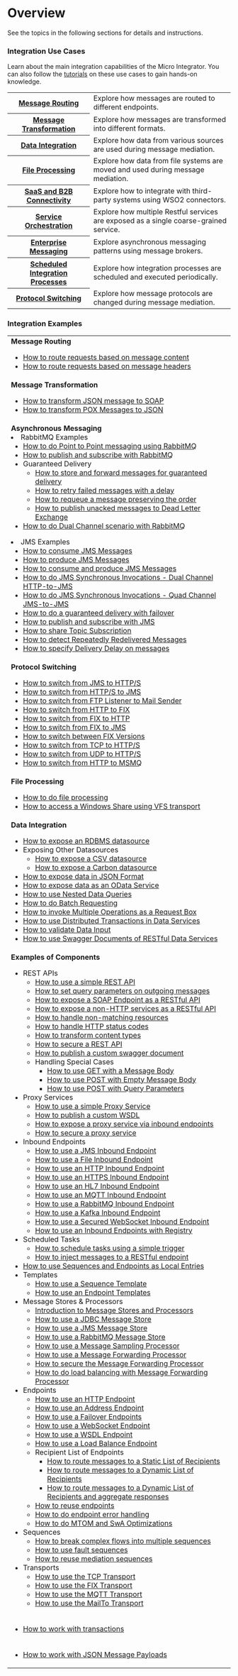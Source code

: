 # Overview

See the topics in the following sections for details and instructions.

### Integration Use Cases

Learn about the main integration capabilities of the Micro Integrator. You can also follow the [tutorials](#integration-tutorials) on these use cases to gain hands-on knowledge.

<table>
    <tr>
        <th>
            <a href="{{base_path}}/learn/integration-use-case/message-routing-overview">Message Routing</a>
        </th>
        <td>
            Explore how messages are routed to different endpoints.
        </td>
    </tr>   
    <tr>
        <th>
            <a href="{{base_path}}/learn/integration-use-case/message-transformation-overview">Message Transformation</a>
        </th>
        <td>
            Explore how messages are transformed into different formats.
        </td>
    </tr>     
    <tr>
        <th>
            <a href="{{base_path}}/learn/integration-use-case/data-integration-overview">Data Integration</a>
        </th>
        <td>
            Explore how data from various sources are used during message mediation.
        </td>
    </tr>      
    <tr>
        <th>
            <a href="{{base_path}}/learn/integration-use-case/file-processing-overview">File Processing</a>
        </th>
        <td>
            Explore how data from file systems are moved and used during message mediation.
        </td>
    </tr>  
    <tr>
        <th>
            <a href="{{base_path}}/learn/integration-use-case/connectors">SaaS and B2B Connectivity</a>
        </th>
        <td>
            Explore how to integrate with third-party systems using WSO2 connectors.
        </td>
    </tr>  
    <tr>
        <th>
            <a href="{{base_path}}/learn/integration-use-case/service-orchestration-overview">Service Orchestration</a>
        </th>
        <td>
            Explore how multiple Restful services are exposed as a single coarse-grained service.
        </td>
    </tr>  
    <tr>
        <th>
            <a href="{{base_path}}/learn/integration-use-case/asynchronous-message-overview">Enterprise Messaging</a>
        </th>
        <td>
            Explore asynchronous messaging patterns using message brokers.
        </td>
    </tr>  
    <tr>
        <th>
            <a href="{{base_path}}/learn/integration-use-case/scheduled-task-overview">Scheduled Integration Processes</a>
        </th>
        <td>
            Explore how integration processes are scheduled and executed periodically.
        </td>
    </tr>  
    <tr>
        <th>
            <a href="{{base_path}}/learn/integration-use-case/protocol-switching-overview">Protocol Switching</a>
        </th>
        <td>
            Explore how message protocols are changed during message mediation.
        </td>
    </tr>  
</table>

<!--

### Integration Tutorials

Learn how to implement various integration use cases, deploy them in the Micro Integrator, and test them locally.

-->

<!--

-   API-led Integration tutorials

    <table>
    <tr>
        <td>
            <a href="{{base_path}}/learn/integration-tutorials/service-catalog-tutorial">Exposing an Integration Service as a Managed API</a>
        </td>
    </tr>
    <tr>
        <td>
            <a href="{{base_path}}/learn/integration-tutorials/service-catalog-tutorial-for-proxy-services">Exposing an Integration SOAP Service as a Managed API</a>
        </td>
    </tr>
    </table>

-->

<!--
-   Message mediation tutorials

    <table>
        <tr>
            <td>
                <ul>
                    <li><a href="{{base_path}}/learn/integration-tutorials/sending-a-simple-message-to-a-service">Sending a Simple Message to a Service</a></li>
                    <li><a href="{{base_path}}/learn/integration-tutorials/routing-requests-based-on-message-content">Routing Requests based on Message Headers</a></li>
                    <li><a href="{{base_path}}/learn/integration-tutorials/transforming-message-content">Translating Message Formats</a></li>
                    <li><a href="{{base_path}}/learn/integration-tutorials/exposing-several-services-as-a-single-service">Exposing Several Services as a Single Service</a></li>
                    <li><a href="{{base_path}}/learn/integration-tutorials/storing-and-forwarding-messages">Store and Forward Messages for Guaranteed Delivery</a></li>
                    <li><a href="{{base_path}}/learn/integration-tutorials/sending-a-simple-message-to-a-datasource">Exposing Datasources as a Service</a></li>
                </ul>
            </td>
            <td>
                <ul>
                    <li><a href="{{base_path}}/learn/integration-tutorials/file-processing">File Processing</a></li>
                    <li><a href="{{base_path}}/learn/integration-tutorials/using-scheduled-tasks">Periodic Execution of Integration Process</a></li>
                    <li><a href="{{base_path}}/learn/integration-tutorials/using-inbound-endpoints">Using Inbound Endpoints</a></li>
                    <li><a href="{{base_path}}/learn/integration-tutorials/using-templates">Reusing Mediation Sequences</a></li>
                    <li><a href="{{base_path}}/learn/integration-tutorials/sap-integration">Sending Emails from an Integration Service</a></li>
                </ul>
            </td>
        </tr>
    </table>

-->

### Integration Examples

<table>
    <tr>
        <td><b>Message Routing</b> 
            <ul>
                <li><a href="{{base_path}}/learn/examples/routing-examples/routing-based-on-headers">How to route requests based on message content</a></li>
                <li><a href="{{base_path}}/learn/examples/routing-examples/routing-based-on-payloads">How to route requests based on message headers</a></li>
            </ul>
        </td>
    </tr>
    <tr>
        <td><b>Message Transformation</b> 
            <ul>
                <li><a href="{{base_path}}/learn/examples/message-transformation-examples/json-to-soap-conversion">How to transform JSON message to SOAP</a></li>
                <li><a href="{{base_path}}/learn/examples/message-transformation-examples/pox-to-json-conversion/">How to transform POX Messages to JSON</a></li>
            </ul>
        </td>
    </tr>
    <tr>
        <td><b>Asynchronous Messaging</b>
            <li>RabbitMQ Examples
                <ul>
                    <li><a href="{{base_path}}/learn/examples/rabbitmq-examples/point-to-point-rabbitmq">How to do Point to Point messaging using RabbitMQ</a></li>
                    <li><a href="{{base_path}}/learn/examples/rabbitmq-examples/pub-sub-rabbitmq">How to publish and subscribe with RabbitMQ</a></li>
                    <li>Guaranteed Delivery 
                        <ul>
                            <li><a href="{{base_path}}/learn/integration-tutorials/storing-and-forwarding-messages">How to store and forward messages for guaranteed delivery</a></li>
                            <li><a href="{{base_path}}/learn/examples/rabbitmq-examples/retry-delay-failed-msgs-rabbitmq">How to retry failed messages with a delay</a></li>
                            <li><a href="{{base_path}}/learn/examples/rabbitmq-examples/requeue-msgs-with-errors-rabbitmq">How to requeue a message preserving the order</a></li>
                            <li><a href="{{base_path}}/learn/examples/rabbitmq-examples/move-msgs-to-dlq-rabbitmq">How to publish unacked messages to Dead Letter Exchange</a></li>
                        </ul>
                    </li>
                    <li><a href="{{base_path}}/learn/examples/rabbitmq-examples/request-response-rabbitmq">How to do Dual Channel scenario with RabbitMQ</a></li>
                </ul>
            </li>
            <li>JMS Examples
                <ul>
                    <li><a href="{{base_path}}/learn/examples/jms-examples/consuming-jms">How to consume JMS Messages</a></li>
                    <li><a href="{{base_path}}/learn/examples/jms-examples/producing-jms">How to produce JMS Messages</a></li>
                    <li><a href="{{base_path}}/learn/examples/jms-examples/consume-produce-jms">How to consume and produce JMS Messages</a></li>
                    <li><a href="{{base_path}}/learn/examples/jms-examples/dual-channel-http-to-jms">How to do JMS Synchronous Invocations - Dual Channel HTTP-to-JMS</a></li>
                    <li><a href="{{base_path}}/learn/examples/jms-examples/quad-channel-jms-to-jms">How to do JMS Synchronous Invocations - Quad Channel JMS-to-JMS</a></li>
                    <li><a href="{{base_path}}/learn/examples/jms-examples/guaranteed-delivery-with-failover">How to do a guaranteed delivery with failover</a></li>
                    <li><a href="{{base_path}}/learn/examples/jms-examples/publish-subscribe-with-jms">How to publish and subscribe with JMS</a></li>
                    <li><a href="{{base_path}}/learn/examples/jms-examples/shared-topic-subscription">How to share Topic Subscription</a></li>
                    <li><a href="{{base_path}}/learn/examples/jms-examples/detecting-repeatedly-redelivered-messages">How to detect Repeatedly Redelivered Messages</a></li>
                    <li><a href="{{base_path}}/learn/examples/jms-examples/specifying-a-delivery-delay-on-messages">How to specify Delivery Delay on messages</a></li>
                </ul>
            </li>
        </td>
    </tr>
    <tr>
        <td><b>Protocol Switching</b>
            <ul>
                <li><a href="{{base_path}}/learn/examples/protocol-switching/switching-from-jms-to-http/">How to switch from JMS to HTTP/S</a></li>
                <li><a href="{{base_path}}/learn/examples/protocol-switching/switching-from-https-to-jms">How to switch from HTTP/S to JMS</a></li>
                <li><a href="{{base_path}}/learn/examples/protocol-switching/switching-from-ftp-listener-to-mail-sender">How to switch from FTP Listener to Mail Sender</a></li>
                <li><a href="{{base_path}}/learn/examples/protocol-switching/switching-from-http-to-fix">How to switch from HTTP to FIX</a></li>
                <li><a href="{{base_path}}/learn/examples/protocol-switching/switching-from-fix-to-http">How to switch from FIX to HTTP</a></li>
                <li><a href="{{base_path}}/learn/examples/protocol-switching/switching-from-fix-to-jms">How to switch from FIX to JMS</a></li>
                <li><a href="{{base_path}}/learn/examples/protocol-switching/switching-between-fix-versions">How to switch between FIX Versions</a></li>
                <li><a href="{{base_path}}/learn/examples/protocol-switching/switching-from-tcp-to-https">How to switch from TCP to HTTP/S</a></li>
                <li><a href="{{base_path}}/learn/examples/protocol-switching/switching-from-udp-to-https">How to switch from UDP to HTTP/S</a></li>
                <li><a href="{{base_path}}/learn/examples/protocol-switching/switching-between-http-and-msmq">How to switch from HTTP to MSMQ</a></li>
            </ul>
        </td>
    </tr>
    <tr>
        <td><b>File Processing</b> 
            <ul>
                <li><a href="{{base_path}}/learn/integration-tutorials/file-processing">How to do file processing</a></li>
                <li><a href="{{base_path}}/learn/examples/file-processing/accessing-windows-share-using-vfs-transport">How to access a Windows Share using VFS transport</a></li>
            </ul>
        </td>
    </tr>
    <tr>
        <td><b>Data Integration</b>
            <ul>
                <li><a href="{{base_path}}/learn/examples/data-integration/rdbms-data-service">How to expose an RDBMS datasource</a></li>
                <li>Exposing Other Datasources
                    <ul>
                        <li><a href="{{base_path}}/learn/examples/data-integration/csv-data-service">How to expose a CSV datasource</a></li>
                        <li><a href="{{base_path}}/learn/examples/data-integration/carbon-data-service">How to expose a Carbon datasource</a></li>
                    </ul>
                </li>
                <li><a href="{{base_path}}/learn/examples/data-integration/json-with-data-service">How to expose data in JSON Format</a></li>
                <li><a href="{{base_path}}/learn/examples/data-integration/odata-service">How to expose data as an OData Service</a></li>
                <li><a href="{{base_path}}/learn/examples/data-integration/nested-queries-in-data-service">How to use Nested Data Queries</a></li>
                <li><a href="{{base_path}}/learn/examples/data-integration/batch-requesting">How to do Batch Requesting</a></li>
                <li><a href="{{base_path}}/learn/examples/data-integration/request-box">How to invoke Multiple Operations as a Request Box</a></li>
                <li><a href="{{base_path}}/learn/examples/data-integration/distributed-trans-data-service">How to use Distributed Transactions in Data Services</a></li>
                <li><a href="{{base_path}}/learn/examples/data-integration/data-input-validator">How to validate Data Input</a></li>
                <li><a href="{{base_path}}/learn/examples/data-integration/swagger-data-services">How to use Swagger Documents of RESTful Data Services</a></li>
            </ul>
        </td>
    </tr>
    <tr>
        <td><b>Examples of Components</b>
            <ul>
                <li>REST APIs 
                    <ul>
                        <li><a href="{{base_path}}/learn/examples/rest-api-examples/introduction-rest-api">How to use a simple REST API</a></li>
                        <li><a href="{{base_path}}/learn/examples/rest-api-examples/setting-query-params-outgoing-messages">How to set query parameters on outgoing messages</a></li>
                        <li><a href="{{base_path}}/learn/examples/rest-api-examples/enabling-rest-to-soap">How to expose a SOAP Endpoint as a RESTful API</a></li>
                        <li><a href="{{base_path}}/learn/examples/rest-api-examples/configuring-non-http-endpoints">How to expose a non-HTTP services as a RESTful API</a></li>
                        <li><a href="{{base_path}}/learn/examples/rest-api-examples/handling-non-matching-resources">How to handle non-matching resources</a></li>
                        <li><a href="{{base_path}}/learn/examples/rest-api-examples/setting-https-status-codes">How to handle HTTP status codes</a></li>
                        <li><a href="{{base_path}}/learn/examples/rest-api-examples/transforming-content-type">How to transform content types</a></li>
                        <li><a href="{{base_path}}/learn/examples/rest-api-examples/securing-rest-apis">How to secure a REST API</a></li>
                        <li><a href="{{base_path}}/learn/examples/rest-api-examples/publishing-a-swagger-api">How to publish a custom swagger document</a></li>
                        <li>Handling Special Cases
                            <ul> 
                                <li><a href="{{base_path}}/learn/examples/rest-api-examples/special-cases/#get-request-with-a-message-body">How to use GET with a Message Body</a></li>
                                <li><a href="{{base_path}}/learn/examples/rest-api-examples/special-cases/#using-post-with-an-empty-body">How to use POST with Empty Message Body</a></li>
                                <li><a href="{{base_path}}/learn/examples/rest-api-examples/special-cases/#using-post-with-query-parameters">How to use POST with Query Parameters</a></li>
                            </ul>
                        </li>
                    </ul>
                </li>
                <li>Proxy Services 
                    <ul>
                        <li><a href="{{base_path}}/learn/examples/proxy-service-examples/introduction-to-proxy-services">How to use a simple Proxy Service</a></li>
                        <li><a href="{{base_path}}/learn/examples/proxy-service-examples/publishing-a-custom-wsdl">How to publish a custom WSDL</a></li>
                        <li><a href="{{base_path}}/learn/examples/proxy-service-examples/exposing-proxy-via-inbound">How to expose a proxy service via inbound endpoints</a></li>
                        <li><a href="{{base_path}}/learn/examples/proxy-service-examples/securing-proxy-services">How to secure a proxy service</a></li>
                    </ul>
                </li>
                <li>Inbound Endpoints 
                    <ul>
                        <li><a href="{{base_path}}/learn/examples/inbound-endpoint-examples/inbound-endpoint-jms-protocol">How to use a JMS Inbound Endpoint</a></li>
                        <li><a href="{{base_path}}/learn/examples/inbound-endpoint-examples/file-inbound-endpoint">How to use a File Inbound Endpoint</a></li>
                        <li><a href="{{base_path}}/learn/examples/inbound-endpoint-examples/inbound-endpoint-http-protocol">How to use an HTTP Inbound Endpoint</a></li>
                        <li><a href="{{base_path}}/learn/examples/inbound-endpoint-examples/inbound-endpoint-https-protocol">How to use an HTTPS Inbound Endpoint</a></li>
                        <li><a href="{{base_path}}/learn/examples/inbound-endpoint-examples/inbound-endpoint-hl7-protocol-auto-ack">How to use an HL7 Inbound Endpoint</a></li>
                        <li><a href="{{base_path}}/learn/examples/inbound-endpoint-examples/inbound-endpoint-mqtt-protocol">How to use an MQTT Inbound Endpoint</a></li>
                        <li><a href="{{base_path}}/learn/examples/inbound-endpoint-examples/inbound-endpoint-rabbitmq-protocol">How to use a RabbitMQ Inbound Endpoint</a></li>
                        <li><a href="{{base_path}}/learn/examples/inbound-endpoint-examples/inbound-endpoint-kafka">How to use a Kafka Inbound Endpoint</a></li>
                        <li><a href="{{base_path}}/learn/examples/inbound-endpoint-examples/inbound-endpoint-secured-websocket">How to use a Secured WebSocket Inbound Endpoint</a></li>
                        <li><a href="{{base_path}}/learn/examples/inbound-endpoint-examples/inbound-endpoint-with-registry">How to use an Inbound Endpoints with Registry</a></li>
                    </ul>
                </li>
                <li>Scheduled Tasks 
                    <ul>
                        <li><a href="{{base_path}}/learn/examples/scheduled-tasks/task-scheduling-simple-trigger">How to schedule tasks using a simple trigger</a></li>
                        <li><a href="{{base_path}}/learn/examples/scheduled-tasks/injecting-messages-to-rest-endpoint">How to inject messages to a RESTful endpoint</a></li>
                    </ul>
                </li>
                <li><a href="{{base_path}}/learn/examples/registry-examples/local-registry-entries">How to use Sequences and Endpoints as Local Entries</a></li>
                <li>Templates 
                    <ul>
                        <li><a href="{{base_path}}/learn/examples/template-examples/using-sequence-templates">How to use a Sequence Template</a></li>
                        <li><a href="{{base_path}}/learn/examples/template-examples/using-endpoint-templates">How to use an Endpoint Templates</a></li>
                    </ul>
                </li>
                <li>Message Stores & Processors 
                    <ul>
                        <li><a href="{{base_path}}/learn/examples/message-store-processor-examples/intro-message-stores-processors">Introduction to Message Stores and Processors</a></li>
                        <li><a href="{{base_path}}/learn/examples/message-store-processor-examples/using-jdbc-message-store">How to use a JDBC Message Store</a></li>
                        <li><a href="{{base_path}}/learn/examples/message-store-processor-examples/using-jms-message-stores">How to use a JMS Message Store</a></li>
                        <li><a href="{{base_path}}/learn/examples/message-store-processor-examples/using-rabbitmq-message-stores">How to use a RabbitMQ Message Store</a></li>
                        <li><a href="{{base_path}}/learn/examples/message-store-processor-examples/using-message-sampling-processor">How to use a Message Sampling Processor</a></li>
                        <li><a href="{{base_path}}/learn/examples/message-store-processor-examples/using-message-forwarding-processor">How to use a Message Forwarding Processor</a></li>
                        <li><a href="{{base_path}}/learn/examples/message-store-processor-examples/securing-message-processor">How to secure the Message Forwarding Processor</a></li>
                        <li><a href="{{base_path}}/learn/examples/message-store-processor-examples/loadbalancing-with-message-processor">How to do load balancing with Message Forwarding Processor</a></li>
                    </ul>
                </li>
                <li>Endpoints 
                    <ul>
                        <li><a href="{{base_path}}/learn/examples/endpoint-examples/using-http-endpoints">How to use an HTTP Endpoint</a></li>
                        <li><a href="{{base_path}}/learn/examples/endpoint-examples/using-address-endpoints">How to use an Address Endpoint</a></li>
                        <li><a href="{{base_path}}/learn/examples/endpoint-examples/using-failover-endpoints">How to use a Failover Endpoints</a></li>
                        <li><a href="{{base_path}}/learn/examples/endpoint-examples/using-websocket-endpoints">How to use a WebSocket Endpoint</a></li>
                        <li><a href="{{base_path}}/learn/examples/endpoint-examples/using-wsdl-endpoints">How to use a WSDL Endpoint</a></li>
                        <li><a href="{{base_path}}/learn/examples/endpoint-examples/using-loadbalancing-endpoints">How to use a Load Balance Endpoint</a></li>
                        <li>Recipient List of Endpoints
                            <ul>
                                <li><a href="{{base_path}}/learn/examples/endpoint-examples/using-static-recepient-list-endpoints">How to route messages to a Static List of Recipients</a></li>
                                <li><a href="{{base_path}}/learn/examples/endpoint-examples/using-dynamic-recepient-list-endpoints-1">How to route messages to a Dynamic List of Recipients</a></li>
                                <li><a href="{{base_path}}/learn/examples/endpoint-examples/using-dynamic-recepient-list-endpoints-2">How to route messages to a Dynamic List of Recipients and aggregate responses</a></li>
                            </ul>
                        </li>
                        <li><a href="{{base_path}}/learn/examples/endpoint-examples/reusing-endpoints">How to reuse endpoints</a></li>
                        <li><a href="{{base_path}}/learn/examples/endpoint-examples/endpoint-error-handling">How to do endpoint error handling</a></li>
                        <li><a href="{{base_path}}/learn/examples/endpoint-examples/mtom-swa-with-endpoints">How to do MTOM and SwA Optimizations</a></li>
                    </ul>
                </li>
                <li>Sequences 
                    <ul>
                        <li><a href="{{base_path}}/learn/examples/sequence-examples/using-multiple-sequences">How to break complex flows into multiple sequences</a></li>
                        <li><a href="{{base_path}}/learn/examples/sequence-examples/using-fault-sequences">How to use fault sequences</a></li>
                        <li><a href="{{base_path}}/learn/examples/sequence-examples/custom-sequences-with-proxy-services">How to reuse mediation sequences</a></li>
                    </ul>
                </li>
                <li>Transports 
                    <ul>
                        <li><a href="{{base_path}}/learn/examples/transport-examples/tcp-transport-examples">How to use the TCP Transport</a></li>
                        <li><a href="{{base_path}}/learn/examples/transport-examples/fix-transport-examples">How to use the FIX Transport</a></li>
                        <li><a href="{{base_path}}/learn/examples/transport-examples/pub-sub-using-mqtt">How to use the MQTT Transport</a></li>
                                        <li><a href="{{base_path}}/learn/examples/file-processing/mailto-transport-examples">How to use the MailTo Transport</a></li>
                    </ul>
                </li>
            </ul>
        </td>
    </tr>
    <tr>
        <td>
            <ul>
                <li><a href="{{base_path}}/learn/examples/working-with-transactions">How to work with transactions</a></li>
            </ul>
        </td>
    </tr>
    <tr>
        <td>
            <ul>
                <li><a href="{{base_path}}/learn/examples/json-examples/json-examples">How to work with JSON Message Payloads</a></li>
            </ul>
        </td>
    </tr>
</table>
